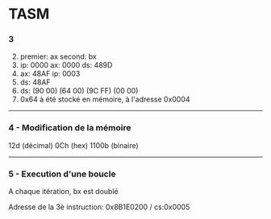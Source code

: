 # TASM
### 3
2. premier: ax
   second: bx
3. ip: 0000
   ax: 0000
   ds: 489D
4. ax: 48AF
   ip: 0003
5. ds: 48AF
7. ds: (90 00) (64 00) (9C FF) (00 00)
8. 0x64 à été stocké en mémoire, à l'adresse 0x0004

----------------------------------------------------------------
### 4 - Modification de la mémoire
12d (décimal)
0Ch (hex)
1100b (binaire)

---------------------------------------------------------------
### 5 - Execution d'une boucle
A chaque itération, bx est doublé

Adresse de la 3è instruction: 0x8B1E0200 / cs:0x0005
